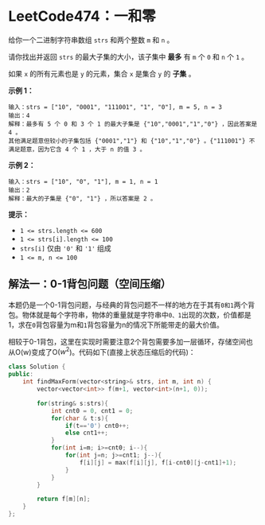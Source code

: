 # LeetCode474：一和零

给你一个二进制字符串数组 `strs` 和两个整数 `m` 和 `n` 。

请你找出并返回 `strs` 的最大子集的大小，该子集中 **最多** 有 `m` 个 `0` 和 `n` 个 `1` 。

如果 `x` 的所有元素也是 `y` 的元素，集合 `x` 是集合 `y` 的 **子集** 。

 

**示例 1：**

```
输入：strs = ["10", "0001", "111001", "1", "0"], m = 5, n = 3
输出：4
解释：最多有 5 个 0 和 3 个 1 的最大子集是 {"10","0001","1","0"} ，因此答案是 4 。
其他满足题意但较小的子集包括 {"0001","1"} 和 {"10","1","0"} 。{"111001"} 不满足题意，因为它含 4 个 1 ，大于 n 的值 3 。
```

**示例 2：**

```
输入：strs = ["10", "0", "1"], m = 1, n = 1
输出：2
解释：最大的子集是 {"0", "1"} ，所以答案是 2 。
```

 

**提示：**

- `1 <= strs.length <= 600`
- `1 <= strs[i].length <= 100`
- `strs[i]` 仅由 `'0'` 和 `'1'` 组成
- `1 <= m, n <= 100`



## 解法一：0-1背包问题（空间压缩）

本题仍是一个0-1背包问题，与经典的背包问题不一样的地方在于其有`0和1`两个背包。物体就是每个字符串，物体的重量就是字符串中`0、1`出现的次数，价值都是1，求在`0`背包容量为m和`1`背包容量为n的情况下所能带走的最大价值。

相较于0-1背包，这里在实现时需要注意2个背包需要多加一层循环，存储空间也从O(w)变成了O($w^2$)。代码如下(直接上状态压缩后的代码)：

```c++
class Solution {
public:
    int findMaxForm(vector<string>& strs, int m, int n) {
        vector<vector<int>> f(m+1, vector<int>(n+1, 0));

        for(string& s:strs){
            int cnt0 = 0, cnt1 = 0;
            for(char & t:s){
                if(t=='0') cnt0++;
                else cnt1++;
            }
            for(int i=m; i>=cnt0; i--){
                for(int j=n; j>=cnt1; j--){
                    f[i][j] = max(f[i][j], f[i-cnt0][j-cnt1]+1);
                }
            }
        }

        return f[m][n];
    }
};
```

